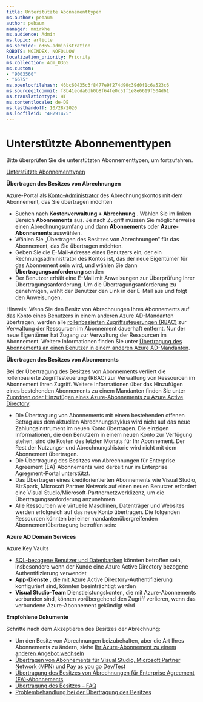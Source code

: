 ```yaml
---
title: Unterstützte Abonnementtypen
ms.author: pebaum
author: pebaum
manager: mnirkhe
ms.audience: Admin
ms.topic: article
ms.service: o365-administration
ROBOTS: NOINDEX, NOFOLLOW
localization_priority: Priority
ms.collection: Adm_O365
ms.custom:
- "9003560"
- "6675"
ms.openlocfilehash: 46bc60435c3f8477e9f274d90c39d0f1c6a523c6
ms.sourcegitcommit: f8b41ecda6db0b8f64fe0c51f1e8e6619f504d61
ms.translationtype: HT
ms.contentlocale: de-DE
ms.lasthandoff: 10/28/2020
ms.locfileid: "48791475"
---
```

# <a name="supported-subscription-types"></a>Unterstützte Abonnementtypen

Bitte überprüfen Sie die unterstützten Abonnementtypen, um fortzufahren.

[Unterstützte Abonnementtypen](https://docs.microsoft.com/azure/billing/billing-subscription-transfer?WT.mc_id=Portal-Microsoft_Azure_Support#supported-subscription-types)

**Übertragen des Besitzes von Abrechnungen**

Azure-Portal als [Konto-Administrator](https://ms.portal.azure.com/) des Abrechnungskontos mit dem Abonnement, das Sie übertragen möchten

- Suchen nach **Kostenverwaltung + Abrechnung** . Wählen Sie im linken Bereich **Abonnements** aus. Je nach Zugriff müssen Sie möglicherweise einen Abrechnungsumfang und dann **Abonnements** oder **Azure-Abonnements** auswählen.
- Wählen Sie „Übertragen des Besitzes von Abrechnungen“ für das Abonnement, das Sie übertragen möchten.
- Geben Sie die E-Mail-Adresse eines Benutzers ein, der ein Rechnungsadministrator des Kontos ist, das der neue Eigentümer für das Abonnement sein wird, und wählen Sie dann **Übertragungsanforderung** senden 
- Der Benutzer erhält eine E-Mail mit Anweisungen zur Überprüfung Ihrer Übertragungsanforderung. Um die Übertragungsanforderung zu genehmigen, wählt der Benutzer den Link in der E-Mail aus und folgt den Anweisungen.

Hinweis: Wenn Sie den Besitz von Abrechnungen Ihres Abonnements auf das Konto eines Benutzers in einem anderen Azure AD-Mandanten übertragen, werden alle [rollenbasierten Zugriffssteuerungen (RBAC)](https://docs.microsoft.com/azure/role-based-access-control/overview?WT.mc_id=Portal-Microsoft_Azure_Support) zur Verwaltung der Ressourcen im Abonnement dauerhaft entfernt. Nur der neue Eigentümer hat Zugang zur Verwaltung der Ressourcen im Abonnement. Weitere Informationen finden Sie unter [Übertragung des Abonnements an einen Benutzer in einem anderen Azure AD-Mandanten](https://docs.microsoft.com/azure/active-directory/managed-identities-azure-resources/known-issues?WT.mc_id=Portal-Microsoft_Azure_Support).

**Übertragen des Besitzes von Abonnements**

Bei der Übertragung des Besitzes von Abonnements verliert die rollenbasierte Zugriffssteuerung (RBAC) zur Verwaltung von Ressourcen im Abonnement ihren Zugriff. Weitere Informationen über das Hinzufügen eines bestehenden Abonnements zu einem Mandanten finden Sie unter [Zuordnen oder Hinzufügen eines Azure-Abonnements zu Azure Active Directory](https://docs.microsoft.com/azure/active-directory/fundamentals/active-directory-how-subscriptions-associated-directory?WT.mc_id=Portal-Microsoft_Azure_Support).

- Die Übertragung von Abonnements mit einem bestehenden offenen Betrag aus dem aktuellen Abrechnungszyklus wird nicht auf das neue Zahlungsinstrument im neuen Konto übertragen. Die einzigen Informationen, die den Benutzern in einem neuen Konto zur Verfügung stehen, sind die Kosten des letzten Monats für Ihr Abonnement. Der Rest der Nutzungs- und Abrechnungshistorie wird nicht mit dem Abonnement übertragen.
- Die Übertragung des Besitzes von Abrechnungen für Enterprise Agreement (EA)-Abonnements wird derzeit nur im Enterprise Agreement-Portal unterstützt.
- Das Übertragen eines kreditorientierten Abonnements wie Visual Studio, BizSpark, Microsoft Partner Network auf einen neuen Benutzer erfordert eine Visual Studio/Microsoft-Partnernetzwerklizenz, um die Übertragungsanforderung anzunehmen
- Alle Ressourcen wie virtuelle Maschinen, Datenträger und Websites werden erfolgreich auf das neue Konto übertragen. Die folgenden Ressourcen könnten bei einer mandantenübergreifenden Abonnementübertragung betroffen sein:

**Azure AD Domain Services**

Azure Key Vaults

- [SQL-bezogene Benutzer und Datenbanken](https://docs.microsoft.com/azure/sql-database/sql-database-aad-authentication-configure?WT.mc_id=Portal-Microsoft_Azure_Support) könnten betroffen sein, insbesondere wenn der Kunde eine Azure Active Directory bezogene Authentifizierung verwendet
- **App-Dienste** , die mit Azure Active Directory-Authentifizierung konfiguriert sind, könnten beeinträchtigt werden
- **Visual Studio-Team** Dienstleistungskonten, die mit Azure-Abonnements verbunden sind, können vorübergehend den Zugriff verlieren, wenn das verbundene Azure-Abonnement gekündigt wird

**Empfohlene Dokumente**

Schritte nach dem Akzeptieren des Besitzes der Abrechnung:

- Um den Besitz von Abrechnungen beizubehalten, aber die Art Ihres Abonnements zu ändern, siehe [Ihr Azure-Abonnement zu einem anderen Angebot wechseln](https://docs.microsoft.com/azure/billing/billing-how-to-switch-azure-offer?WT.mc_id=Portal-Microsoft_Azure_Support)
- [Übertragen von Abonnements für Visual Studio, Microsoft Partner Network (MPN) und Pay as you go Dev/Test](https://docs.microsoft.com/azure/billing/billing-subscription-transfer?WT.mc_id=Portal-Microsoft_Azure_Support#transferring-visual-studio-microsoft-partner-network-mpn-and-pay-as-you-go-devtest-subscriptions)
- [Übertragung des Besitzes von Abrechnungen für Enterprise Agreement (EA)-Abonnements](https://docs.microsoft.com/azure/billing/billing-subscription-transfer?WT.mc_id=Portal-Microsoft_Azure_Support#transfer-billing-ownership-of-enterprise-agreement-ea-subscriptions)
- [Übertragung des Besitzes – FAQ](https://docs.microsoft.com/azure/billing/billing-subscription-transfer?WT.mc_id=Portal-Microsoft_Azure_Support#frequently-asked-questions-faq-for-senders)
- [Problembehandlung bei der Übertragung des Besitzes](https://docs.microsoft.com/azure/billing/billing-subscription-transfer?WT.mc_id=Portal-Microsoft_Azure_Support#troubleshooting)